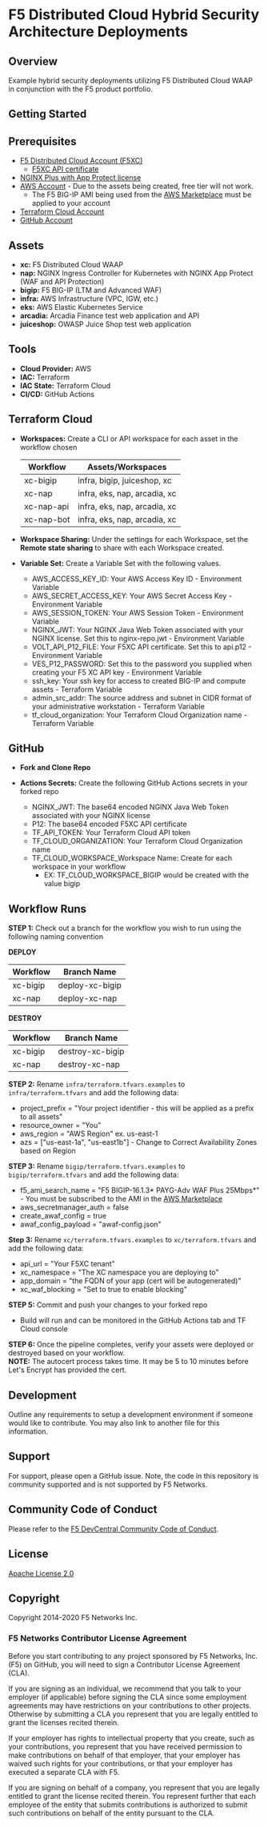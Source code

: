 # F5 Distributed Cloud Hybrid Security Architecture Deployments

## Overview

Example hybrid security deployments utilizing F5 Distributed Cloud WAAP in conjunction with the F5 product portfolio.

## Getting Started

## Prerequisites

* [F5 Distributed Cloud Account (F5XC)](https://console.ves.volterra.io/signup/usage_plan)
  * [F5XC API certificate](https://docs.cloud.f5.com/docs/how-to/user-mgmt/credentials)
* [NGINX Plus with App Protect license](https://www.nginx.com/free-trial-request/)
* [AWS Account](https://aws.amazon.com) - Due to the assets being created, free tier will not work.
  * The F5 BIG-IP AMI being used from the [AWS Marketplace](https://aws.amazon.com/marketplace) must be applied to your account
* [Terraform Cloud Account](https://developer.hashicorp.com/terraform/tutorials/cloud-get-started)
* [GitHub Account](https://github.com)

## Assets

* **xc:**        F5 Distributed Cloud WAAP
* **nap:**       NGINX Ingress Controller for Kubernetes with NGINX App Protect (WAF and API Protection)
* **bigip:**     F5 BIG-IP (LTM and Advanced WAF)
* **infra:**     AWS Infrastructure (VPC, IGW, etc.)
* **eks:**       AWS Elastic Kubernetes Service
* **arcadia:**   Arcadia Finance test web application and API
* **juiceshop:** OWASP Juice Shop test web application

## Tools

* **Cloud Provider:** AWS
* **IAC:** Terraform
* **IAC State:** Terraform Cloud
* **CI/CD:** GitHub Actions

## Terraform Cloud

* **Workspaces:** Create a CLI or API workspace for each asset in the workflow chosen

  | **Workflow** | **Assets/Workspaces**          |
  | ----------- | ------------------------------- |
  | xc-bigip    | infra, bigip, juiceshop, xc     |
  | xc-nap      | infra, eks, nap, arcadia, xc    |
  | xc-nap-api  | infra, eks, nap, arcadia, xc    |
  | xc-nap-bot  | infra, eks, nap, arcadia, xc    |

* **Workspace Sharing:** Under the settings for each Workspace, set the **Remote state sharing** to share with each Workspace created.
  
* **Variable Set:** Create a Variable Set with the following values.
  * AWS_ACCESS_KEY_ID: Your AWS Access Key ID - Environment Variable
  * AWS_SECRET_ACCESS_KEY: Your AWS Secret Access Key - Environment Variable
  * AWS_SESSION_TOKEN: Your AWS Session Token - Environment Variable
  * NGINX_JWT: Your NGINX Java Web Token associated with your NGINX license. Set this to nginx-repo.jwt - Environment Variable
  * VOLT_API_P12_FILE: Your F5XC API certificate. Set this to api.p12 - Environment Variable
  * VES_P12_PASSWORD: Set this to the password you supplied when creating your F5 XC API key - Environment Variable
  * ssh_key: Your ssh key for access to created BIG-IP and compute assets - Terraform Variable
  * admin_src_addr: The source address and subnet in CIDR format of your administrative workstation - Terraform Variable
  * tf_cloud_organization: Your Terraform Cloud Organization name - Terraform Variable

## GitHub

* **Fork and Clone Repo**

* **Actions Secrets:** Create the following GitHub Actions secrets in your forked repo
  *  NGINX_JWT: The base64 encoded NGINX Java Web Token associated with your NGINX license
  *  P12: The base64 encoded F5XC API certificate
  *  TF_API_TOKEN: Your Terraform Cloud API token
  *  TF_CLOUD_ORGANIZATION: Your Terraform Cloud Organization name
  *  TF_CLOUD_WORKSPACE_Workspace Name: Create for each workspace in your workflow
      * EX: TF_CLOUD_WORKSPACE_BIGIP would be created with the value bigip

## Workflow Runs

**STEP 1:** Check out a branch for the workflow you wish to run using the following naming convention

  **DEPLOY**
  
  | Workflow          | Branch Name       |
  |------------------ | ------------------|
  | xc-bigip | deploy-xc-bigip |
  | xc-nap | deploy-xc-nap |
 
  **DESTROY**
  
  | Workflow          | Branch Name       |
  |------------------ | ------------------|
  | xc-bigip | destroy-xc-bigip |
  | xc-nap | destroy-xc-nap |
  

**STEP 2:** Rename `infra/terraform.tfvars.examples` to `infra/terraform.tfvars` and add the following data:
  * project_prefix  = "Your project identifier - this will be applied as a prefix to all assets"
  * resource_owner = "You"
  * aws_region     = "AWS Region" ex. us-east-1
  * azs            = ["us-east-1a", "us-east1b"] - Change to Correct Availability Zones based on Region


**STEP 3:** Rename `bigip/terraform.tfvars.examples` to `bigip/terraform.tfvars` and add the following data:
  * f5_ami_search_name = "F5 BIGIP-16.1.3* PAYG-Adv WAF Plus 25Mbps*" - You must be subscribed to the AMI in the [AWS Marketplace](https://aws.amazon.com/marketplace)
  * aws_secretmanager_auth = false
  * create_awaf_config = true
  * awaf_config_payload = "awaf-config.json"


**Step 3:** Rename `xc/terraform.tfvars.examples` to `xc/terraform.tfvars` and add the following data:
  * api_url         = "Your F5XC tenant"
  * xc_namespace    = "The XC namespace you are deploying to"
  * app_domain      = "the FQDN of your app (cert will be autogenerated)"
  * xc_waf_blocking = "Set to true to enable blocking"


**STEP 5:** Commit and push your changes to your forked repo
  * Build will run and can be monitored in the GitHub Actions tab and TF Cloud console


**STEP 6:** Once the pipeline completes, verify your assets were deployed or destroyed based on your workflow.  
            **NOTE:**  The autocert process takes time.  It may be 5 to 10 minutes before Let's Encrypt has provided the cert.


## Development

Outline any requirements to setup a development environment if someone would like to contribute.  You may also link to another file for this information.

## Support

For support, please open a GitHub issue.  Note, the code in this repository is community supported and is not supported by F5 Networks.  

## Community Code of Conduct

Please refer to the [F5 DevCentral Community Code of Conduct](code_of_conduct.md).

## License

[Apache License 2.0](LICENSE)

## Copyright

Copyright 2014-2020 F5 Networks Inc.

### F5 Networks Contributor License Agreement

Before you start contributing to any project sponsored by F5 Networks, Inc. (F5) on GitHub, you will need to sign a Contributor License Agreement (CLA).

If you are signing as an individual, we recommend that you talk to your employer (if applicable) before signing the CLA since some employment agreements may have restrictions on your contributions to other projects.
Otherwise by submitting a CLA you represent that you are legally entitled to grant the licenses recited therein.

If your employer has rights to intellectual property that you create, such as your contributions, you represent that you have received permission to make contributions on behalf of that employer, that your employer has waived such rights for your contributions, or that your employer has executed a separate CLA with F5.

If you are signing on behalf of a company, you represent that you are legally entitled to grant the license recited therein.
You represent further that each employee of the entity that submits contributions is authorized to submit such contributions on behalf of the entity pursuant to the CLA.
